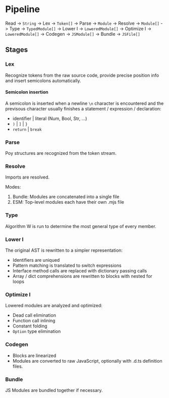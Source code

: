 
# Pipeline
Read -> `String` -> 
Lex -> `Token[]` ->
Parse -> `Module` ->
Resolve -> `Module[]` ->
Type -> `TypedModule[]` ->
Lower I -> `LoweredModule[]` ->
Optimize I -> `LoweredModule[]` ->
Codegen -> `JSModule[]` ->
Bundle -> `JSFile[]`

## Stages
### Lex
Recognize tokens from the raw source code, provide precise position info and insert semicolons automatically.

#### Semicolon insertion

A semicolon is inserted when a newline `\n` character is encountered and the previsous character usually finishes a statement / expression / declaration:

- identifier | literal (Num, Bool, Str, ...)
- `)` | `]` | `}`
- `return` | `break`

### Parse
Poy structures are recognized from the token stream.

### Resolve
Imports are resolved.

Modes:
1. Bundle: Modules are concatenated into a single file
2. ESM: Top-level modules each have their own .mjs file 

### Type
Algorithm W is run to determine the most general type of every member.

### Lower I
The original AST is rewritten to a simpler representation:

- Identifiers are uniqued
- Pattern matching is translated to switch expressions
- Interface method calls are replaced with dictionary passing calls
- Array / dict comprehensions are rewritten to blocks with nested for loops

### Optimize I
Lowered modules are analyzed and optimized:

- Dead call elimination
- Function call inlining
- Constant folding
- `Option` type elimination

### Codegen
- Blocks are linearized
- Modules are converted to raw JavaScript, optionally with .d.ts definition files.

### Bundle
JS Modules are bundled together if necessary.